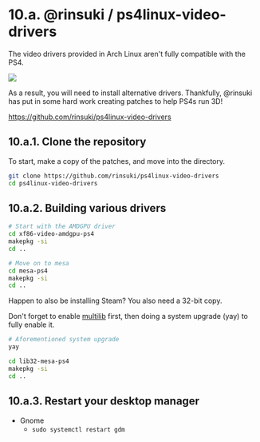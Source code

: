 # 10.a. @rinsuki / ps4linux-video-drivers

The video drivers provided in Arch Linux aren't fully compatible with the PS4.

![](./broken-drivers.jpg)

As a result, you will need to install alternative drivers.
Thankfully, @rinsuki has put in some hard work creating patches to help PS4s run 3D!

https://github.com/rinsuki/ps4linux-video-drivers

## 10.a.1. Clone the repository

To start, make a copy of the patches, and move into the directory.

```bash
git clone https://github.com/rinsuki/ps4linux-video-drivers
cd ps4linux-video-drivers
```

## 10.a.2. Building various drivers

```bash
# Start with the AMDGPU driver
cd xf86-video-amdgpu-ps4
makepkg -si
cd ..

# Move on to mesa
cd mesa-ps4
makepkg -si
cd ..
```

Happen to also be installing Steam?
You also need a 32-bit copy.

Don't forget to enable [multilib](https://wiki.archlinux.org/title/official_repositories#Enabling_multilib) first, then doing a system upgrade (yay) to fully enable it.

```bash
# Aforementioned system upgrade
yay

cd lib32-mesa-ps4
makepkg -si
cd ..
```

## 10.a.3. Restart your desktop manager

- Gnome
    - `sudo systemctl restart gdm`
